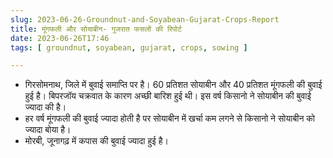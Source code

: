 ```yaml
---
slug: 2023-06-26-Groundnut-and-Soyabean-Gujarat-Crops-Report
title: मूंगफली और सोयाबीन- गुजरात फसलों की रिपोर्ट
date: 2023-06-26T17:46
tags: [ groundnut, soyabean, gujarat, crops, sowing ]

---
```


- गिरसोमनाथ, जिले में बुवाई समाप्ति पर है। 60 प्रतिशत सोयाबीन और 40 प्रतिशत मूंगफली की बुवाई हुई है। बिपरजॉय चक्रवात के कारण अच्छी बारिश हुई थी। इस वर्ष किसानो ने सोयाबीन की बुवाई ज्यादा की है।
- हर वर्ष मूंगफली की बुवाई ज्यादा होती है पर सोयाबीन में खर्चा कम लगने से किसानो ने सोयाबीन को ज्यादा बोया है। 
- मोरबी, जूनागढ़ में कपास की बुवाई ज्यादा हुई है।
